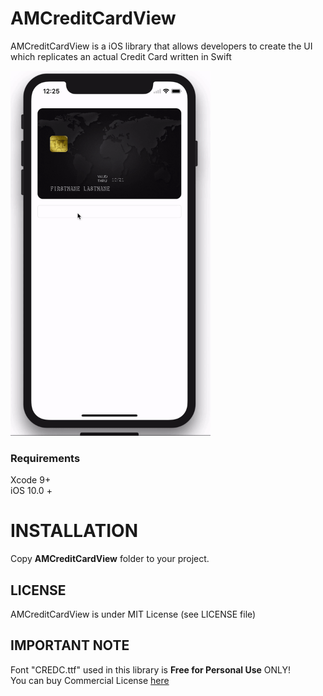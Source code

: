 # AMCreditCardView
AMCreditCardView is a iOS library that allows developers to create the UI which replicates an actual Credit Card written in Swift

<a href="https://github.com/arturdev/AMCreditCardView/raw/master/AMCreditCardViewDemo.mp4"><img src="https://github.com/arturdev/AMCreditCardView/raw/master/demo.gif" width=320></a>

### Requirements
Xcode 9+ <br>
iOS 10.0 + <br>

INSTALLATION
=====

Copy <b>AMCreditCardView</b> folder to your project.


<h2>LICENSE</h2>
AMCreditCardView is under MIT License (see LICENSE file)

<h2>IMPORTANT NOTE</h2>
Font "CREDC.ttf" used in this library is <b>Free for Personal Use</b> ONLY! <br>
You can buy Commercial License <a href="http://www.k-type.com/fonts/credit-card/">here</a>
